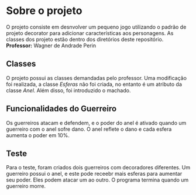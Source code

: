 # Sobre o projeto

O projeto consiste em desnvolver um pequeno jogo utilizando o padrão de projeto decorator para adicionar características aos personagens.
As classes dos projeto estão dentro dos diretórios deste repositório.  
**Professor:** Wagner de Andrade Perin  

## Classes
O projeto possui as classes demandadas pelo professor. Uma modificação foi realizada, a classe *Esferas* não foi criada, no entanto é um atributo da classe *Anel*. Além disso, foi introduzido o machado.

## Funcionalidades do Guerreiro
Os guerreiros atacam e defendem, e o poder do anel é ativado quando um guerreiro com o anel sofre dano. O anel reflete o dano e cada esfera aumenta o poder em 10%.

## Teste
Para o teste, foram criados dois guerreiros com decoradores diferentes. Um guerreiro possui o anel, e este pode receebr mais esferas para aumentar seu poder. Eles podem atacar um ao outro. O programa termina quando um guerreiro morre.
